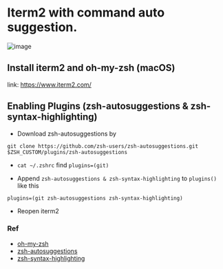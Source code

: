 # Iterm2 with command auto suggestion.

![image](https://github.com/function-hub/Utilities/images/autosuggest.gif)

## Install iterm2 and oh-my-zsh (macOS)

link: https://www.iterm2.com/

## Enabling Plugins (zsh-autosuggestions & zsh-syntax-highlighting)

- Download zsh-autosuggestions by

`git clone https://github.com/zsh-users/zsh-autosuggestions.git $ZSH_CUSTOM/plugins/zsh-autosuggestions`

- `cat ~/.zshrc` find `plugins=(git)`

- Append `zsh-autosuggestions & zsh-syntax-highlighting` to `plugins()` like this

`plugins=(git zsh-autosuggestions zsh-syntax-highlighting)`

- Reopen iterm2

### Ref

- [oh-my-zsh](https://github.com/robbyrussell/oh-my-zsh)
- [zsh-autosuggestions](https://github.com/zsh-users/zsh-autosuggestions)
- [zsh-syntax-highlighting](https://github.com/zsh-users/zsh-syntax-highlighting)
